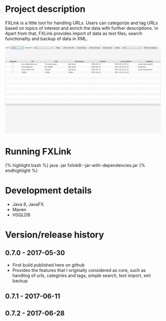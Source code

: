 
# Project description
FXLink is a little tool for handling URLs. Users can categorize and tag URLs based on topics of interest and enrich the data with further descriptions. \n
Apart from that, FXLink provides import of data as text files, search functionality and backup of data in XML. 

![](/docs/fxlink8.png) 

# Running FXLink
{% highlight bash %}
java -jar fxlink8-<version>-jar-with-dependencies.jar
{% endhighlight %}
# Development details

* Java 8, JavaFX
* Maven
* HSQLDB
         
# Version/release history 

## 0.7.0 - 2017-05-30 

* First build published here on github
* Provides the features that I originally considered as core, such as handling of urls, categiries and tags, simple search, text import, xml backup

## 0.7.1 - 2017-06-11
## 0.7.2 - 2017-06-28


